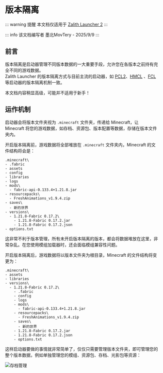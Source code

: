 # 版本隔离

::: warning 提醒
本文档仅适用于 [Zalith Launcher 2](/docs/projects/zl2)
:::

::: info 该文档编写者
墨北MovTery - 2025/9/9
:::

## 前言

版本隔离是启动器管理不同版本数据的一大重要手段，允许您在各版本之前持有完全不同的游戏数据。  
Zalith Launcher 的版本隔离方式与目前主流的启动器，如 [PCL2](https://afdian.com/a/LTCat?tab=home)、[HMCL](https://hmcl.huangyuhui.net/) 、[FCL](https://github.com/FCL-Team/FoldCraftLauncher) 等启动器的版本隔离机制一致。  

本文档内容稍显高级，可能并不适用于新手！

## 运作机制

启动器会将版本文件夹视为 `.minecraft` 文件夹，传递给 Minecraft，让 Minecraft 将您的游戏数据，如存档、资源包、版本配置等数据，存储在版本文件夹内。  

开启版本隔离前，游戏数据将全部堆放在 `.minecraft` 文件夹内，Minecraft 的文件结构将会是：  

```text
.minecraft\
- .fabric
- assets
- config
- libraries
- logs
- mods\
  - fabric-api-0.133.4+1.21.8.jar
- resourcepacks\
  - FreshAnimations_v1.9.4.zip
- saves\
  - 新的世界
- versions\
  - 1.21.8-Fabric 0.17.2\
    - 1.21.8-Fabric 0.17.2.jar
    - 1.21.8-Fabric 0.17.2.json
- options.txt
```

这非常不利于版本管理，所有未开启版本隔离的版本，都会将数据堆放在这里，非常杂乱。在您使用模组加载器时，还会面临模组兼容性问题。  

开启版本隔离后，游戏数据将以版本文件夹为根目录，Minecraft 的文件结构将变更为：  

```text
.minecraft\
- assets
- libraries
- versions\
  - 1.21.8-Fabric 0.17.2\
    - .fabric
    - config
    - logs
    - mods\
      - fabric-api-0.133.4+1.21.8.jar
    - resourcepacks\
      - FreshAnimations_v1.9.4.zip
    - saves\
      - 新的世界
    - 1.21.8-Fabric 0.17.2.jar
    - 1.21.8-Fabric 0.17.2.json
    - options.txt
```

这样启动器要做的事情就非常简单了，仅仅只需要管理版本文件夹，即可管理您的整个版本数据，例如单独管理您的模组、资源包、存档、光影包等资源：  

![存档管理](/zh/docs/version_manager/saves.jpg)

